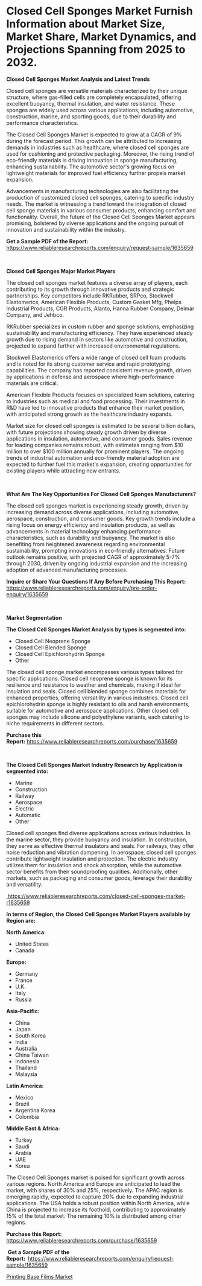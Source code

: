 <p><h1>Closed Cell Sponges Market Furnish Information about Market Size, Market Share, Market Dynamics, and Projections Spanning from 2025 to 2032.</h1></p><p><strong>Closed Cell Sponges Market Analysis and Latest Trends</strong></p>
<p><p>Closed cell sponges are versatile materials characterized by their unique structure, where gas-filled cells are completely encapsulated, offering excellent buoyancy, thermal insulation, and water resistance. These sponges are widely used across various applications, including automotive, construction, marine, and sporting goods, due to their durability and performance characteristics.</p><p>The Closed Cell Sponges Market is expected to grow at a CAGR of 9% during the forecast period. This growth can be attributed to increasing demands in industries such as healthcare, where closed cell sponges are used for cushioning and protective packaging. Moreover, the rising trend of eco-friendly materials is driving innovation in sponge manufacturing, enhancing sustainability. The automotive sector's growing focus on lightweight materials for improved fuel efficiency further propels market expansion. </p><p>Advancements in manufacturing technologies are also facilitating the production of customized closed cell sponges, catering to specific industry needs. The market is witnessing a trend toward the integration of closed cell sponge materials in various consumer products, enhancing comfort and functionality. Overall, the future of the Closed Cell Sponges Market appears promising, bolstered by diverse applications and the ongoing pursuit of innovation and sustainability within the industry.</p></p>
<p><strong>Get a Sample PDF of the Report:&nbsp;</strong> <a href="https://www.reliableresearchreports.com/enquiry/request-sample/1635659?utm_campaign=3585&utm_medium=2&utm_source=Github&utm_content=ia&utm_term=23032025&utm_id=closed-cell-sponges">https://www.reliableresearchreports.com/enquiry/request-sample/1635659</a></p>
<p>&nbsp;</p>
<p><strong>Closed Cell Sponges Major Market Players</strong></p>
<p><p>The closed cell sponges market features a diverse array of players, each contributing to its growth through innovative products and strategic partnerships. Key competitors include RKRubber, SRPco, Stockwell Elastomerics, American Flexible Products, Custom Gasket Mfg, Phelps Industrial Products, CGR Products, Alanto, Hanna Rubber Company, Delmar Company, and Jehbco.</p><p>RKRubber specializes in custom rubber and sponge solutions, emphasizing sustainability and manufacturing efficiency. They have experienced steady growth due to rising demand in sectors like automotive and construction, projected to expand further with increased environmental regulations.</p><p>Stockwell Elastomerics offers a wide range of closed cell foam products and is noted for its strong customer service and rapid prototyping capabilities. The company has reported consistent revenue growth, driven by applications in defense and aerospace where high-performance materials are critical.</p><p>American Flexible Products focuses on specialized foam solutions, catering to industries such as medical and food processing. Their investments in R&D have led to innovative products that enhance their market position, with anticipated strong growth as the healthcare industry expands.</p><p>Market size for closed cell sponges is estimated to be several billion dollars, with future projections showing steady growth driven by diverse applications in insulation, automotive, and consumer goods. Sales revenue for leading companies remains robust, with estimates ranging from $10 million to over $100 million annually for prominent players. The ongoing trends of industrial automation and eco-friendly material adoption are expected to further fuel this market's expansion, creating opportunities for existing players while attracting new entrants.</p></p>
<p>&nbsp;</p>
<p><strong>What Are The Key Opportunities For Closed Cell Sponges Manufacturers?</strong></p>
<p><p>The closed cell sponges market is experiencing steady growth, driven by increasing demand across diverse applications, including automotive, aerospace, construction, and consumer goods. Key growth trends include a rising focus on energy efficiency and insulation products, as well as advancements in material technology enhancing performance characteristics, such as durability and buoyancy. The market is also benefiting from heightened awareness regarding environmental sustainability, prompting innovations in eco-friendly alternatives. Future outlook remains positive, with projected CAGR of approximately 5-7% through 2030, driven by ongoing industrial expansion and the increasing adoption of advanced manufacturing processes.</p></p>
<p><strong>Inquire or Share Your Questions If Any Before Purchasing This Report:</strong> <a href="https://www.reliableresearchreports.com/enquiry/pre-order-enquiry/1635659?utm_campaign=3585&utm_medium=2&utm_source=Github&utm_content=ia&utm_term=23032025&utm_id=closed-cell-sponges">https://www.reliableresearchreports.com/enquiry/pre-order-enquiry/1635659</a></p>
<p>&nbsp;</p>
<p><strong>Market Segmentation</strong></p>
<p><strong>The Closed Cell Sponges Market Analysis by types is segmented into:</strong></p>
<p><ul><li>Closed Cell Neoprene Sponge</li><li>Closed Cell Blended Sponge</li><li>Closed Cell Epichlorohydrin Sponge</li><li>Other</li></ul></p>
<p><p>The closed cell sponge market encompasses various types tailored for specific applications. Closed cell neoprene sponge is known for its resilience and resistance to weather and chemicals, making it ideal for insulation and seals. Closed cell blended sponge combines materials for enhanced properties, offering versatility in various industries. Closed cell epichlorohydrin sponge is highly resistant to oils and harsh environments, suitable for automotive and aerospace applications. Other closed cell sponges may include silicone and polyethylene variants, each catering to niche requirements in different sectors.</p></p>
<p><strong>Purchase this Report:&nbsp;</strong><a href="https://www.reliableresearchreports.com/purchase/1635659?utm_campaign=3585&utm_medium=2&utm_source=Github&utm_content=ia&utm_term=23032025&utm_id=closed-cell-sponges">https://www.reliableresearchreports.com/purchase/1635659</a></p>
<p>&nbsp;</p>
<p><strong>The Closed Cell Sponges Market Industry Research by Application is segmented into:</strong></p>
<p><ul><li>Marine</li><li>Construction</li><li>Railway</li><li>Aerospace</li><li>Electric</li><li>Automatic</li><li>Other</li></ul></p>
<p><p>Closed cell sponges find diverse applications across various industries. In the marine sector, they provide buoyancy and insulation. In construction, they serve as effective thermal insulators and seals. For railways, they offer noise reduction and vibration dampening. In aerospace, closed cell sponges contribute lightweight insulation and protection. The electric industry utilizes them for insulation and shock absorption, while the automotive sector benefits from their soundproofing qualities. Additionally, other markets, such as packaging and consumer goods, leverage their durability and versatility.</p></p>
<p><a href="https://www.reliableresearchreports.com/closed-cell-sponges-market-r1635659?utm_campaign=3585&utm_medium=2&utm_source=Github&utm_content=ia&utm_term=23032025&utm_id=closed-cell-sponges">&nbsp;https://www.reliableresearchreports.com/closed-cell-sponges-market-r1635659</a></p>
<p><strong>In terms of Region, the Closed Cell Sponges Market Players available by Region are:</strong></p>
<p>
    <p> <strong> North America: </strong>
        <ul>
            <li>United States</li>
            <li>Canada</li>
        </ul>
        </p> 
    <p> <strong> Europe: </strong>
        <ul>
            <li>Germany</li>
            <li>France</li>
            <li>U.K.</li>
            <li>Italy</li>
            <li>Russia</li>
        </ul>
        </p> 
    <p> <strong> Asia-Pacific: </strong>
        <ul>
            <li>China</li>
            <li>Japan</li>
            <li>South Korea</li>
            <li>India</li>
            <li>Australia</li>
            <li>China Taiwan</li>
            <li>Indonesia</li>
            <li>Thailand</li>
            <li>Malaysia</li>
        </ul>
        </p> 
    <p> <strong> Latin America: </strong>
        <ul>
            <li>Mexico</li>
            <li>Brazil</li>
            <li>Argentina Korea</li>
            <li>Colombia</li>
        </ul>
        </p> 
    <p> <strong> Middle East & Africa: </strong>
        <ul>
            <li>Turkey</li>
            <li>Saudi</li>
            <li>Arabia</li>
            <li>UAE</li>
            <li>Korea</li>
        </ul>
    </p>
    </p>
<p><p>The Closed Cell Sponges market is poised for significant growth across various regions. North America and Europe are anticipated to lead the market, with shares of 30% and 25%, respectively. The APAC region is emerging rapidly, expected to capture 20% due to expanding industrial applications. The USA holds a robust position within North America, while China is projected to increase its foothold, contributing to approximately 15% of the total market. The remaining 10% is distributed among other regions.</p></p>
<p><strong>Purchase this Report: </strong><a href="https://www.reliableresearchreports.com/purchase/1635659?utm_campaign=3585&utm_medium=2&utm_source=Github&utm_content=ia&utm_term=23032025&utm_id=closed-cell-sponges">https://www.reliableresearchreports.com/purchase/1635659</a></p>
<p>&nbsp;<strong>Get a Sample PDF of the Report:&nbsp;&nbsp;</strong><a href="https://www.reliableresearchreports.com/enquiry/request-sample/1635659?utm_campaign=3585&utm_medium=2&utm_source=Github&utm_content=ia&utm_term=23032025&utm_id=closed-cell-sponges">https://www.reliableresearchreports.com/enquiry/request-sample/1635659</a></p>
<p><strong></strong></p>
<p><p><a href="https://github.com/yepezkommakp/Market-Research-Report-List-1/blob/main/printing-base-films-market.md?utm_campaign=3585&utm_medium=2&utm_source=Github&utm_content=ia&utm_term=23032025&utm_id=closed-cell-sponges">Printing Base Films Market</a></p></p>